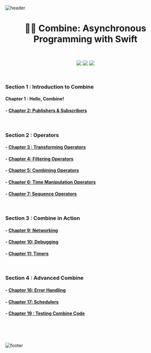 ![header](https://capsule-render.vercel.app/api?type=slice&text=Combine&color=ADD6F2&height=150)

<h1 align="center">  🐻‍❄️ Combine: Asynchronous Programming with Swift </h1>

<br/>

<p align="center">
  <a href="https://www.raywenderlich.com/books/combine-asynchronous-programming-with-swift/v2.0/"><img src="https://img.shields.io/badge/📚%20Book-1DA1F2?style=for-the-badge&link=https://www.raywenderlich.com/books/combine-asynchronous-programming-with-swift/v2.0/"/></a>
  <a href="https://github.com/raywenderlich/comb-materials"><img src="https://img.shields.io/badge/💻%20Source%20Code-E8E8E8?style=for-the-badge&link=https://github.com/raywenderlich/comb-materials"/></a>
  <a href="https://forums.raywenderlich.com"><img src="https://img.shields.io/badge/💬%20Forums-FBC817?style=for-the-badge&link=https://forums.raywenderlich.com"/></a>
  
</p>

<br/>


### Section 1 : Introduction to Combine
#### Chapter 1 : Hello, Combine!
#### - [Chapter 2: Publishers & Subscribers](https://github.com/HARlBO/Combine/blob/main/Combine/Section1_Introducing_to_Combine/Chapter2_Publishers&Subscribers.md)

<br/>

### Section 2 : Operators
#### - [Chapter 3 : Transforming Operators](https://github.com/HARlBO/Combine/blob/main/Combine/Section2_Operators/Chapter3_Transforming_Operators.md)
#### - [Chapter 4: Filtering Operators](https://github.com/HARlBO/Combine/blob/main/Combine/Section2_Operators/Chapter4_Filtering_Operators.md)
#### - [Chapter 5: Combining Operators](https://github.com/HARlBO/Combine/blob/main/Combine/Section2_Operators/Chapter5_Combining_Operators.md)
#### - [Chapter 6: Time Manipulation Operators](https://github.com/HARlBO/Combine/blob/main/Combine/Section2_Operators/Chapter6_Time_Manipulation_Operators.md)
#### - [Chapter 7: Sequence Operators](https://github.com/HARlBO/Combine/blob/main/Combine/Section2_Operators/Chapter7_Sequence_Operators.md)


<br/>

### Section 3 : Combine in Action
#### - [Chapter 9: Networking](https://github.com/HARlBO/Combine/blob/main/Combine/Section3_Combine_in_Action/Chapter9_Networking.md)
#### - [Chapter 10: Debugging](https://github.com/HARlBO/Combine/blob/main/Combine/Section3_Combine_in_Action/Chapter10_Debugging.md)
#### - [Chapter 11: Timers](https://github.com/HARlBO/Combine/blob/main/Combine/Section3_Combine_in_Action/Chapter11_Timers.md)

<br/>

### Section 4 : Advanced Combine
#### - [Chapter 16: Error Handling](https://github.com/HARlBO/Combine/blob/main/Combine/Section4_Advanced_Combine/Chapter16_Error_Handling.md)
#### - [Chapter 17: Schedulers](https://github.com/HARlBO/Combine/blob/main/Combine/Section4_Advanced_Combine/Chapter17_Schedulers.md)
#### - [Chapter 19 : Testing Combine Code](https://github.com/HARlBO/Combine/blob/main/Combine/Section4_Advanced_Combine/Chapter19_Testing_Combine_Code.md)



<br/><br/><br/>

![footer](https://capsule-render.vercel.app/api?type=slice&color=476EBC&height=100&section=footer)

